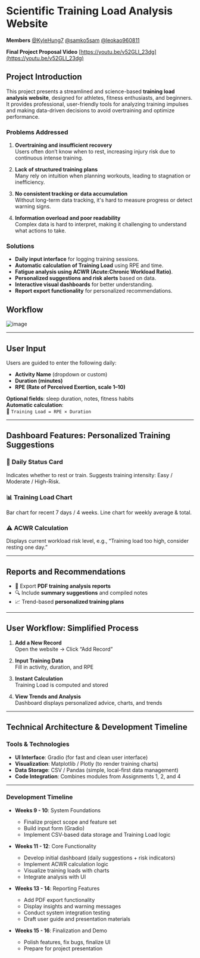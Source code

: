 # Scientific Training Load Analysis Website

**Members** [@KyleHung7](https://github.com/KyleHung7) [@samko5sam](https://github.com/samko5sam) [@leokao960811](https://github.com/leokao960811) 

**Final Project Proposal Video** [https://youtu.be/v52GLI_23dg](https://youtu.be/v52GLI_23dg)


## Project Introduction
This project presents a streamlined and science-based **training load analysis website**, designed for athletes, fitness enthusiasts, and beginners. It provides professional, user-friendly tools for analyzing training impulses and making data-driven decisions to avoid overtraining and optimize performance.

### **Problems Addressed**
1. **Overtraining and insufficient recovery**  
   Users often don’t know when to rest, increasing injury risk due to continuous intense training.

2. **Lack of structured training plans**  
   Many rely on intuition when planning workouts, leading to stagnation or inefficiency.

3. **No consistent tracking or data accumulation**  
   Without long-term data tracking, it's hard to measure progress or detect warning signs.

4. **Information overload and poor readability**  
   Complex data is hard to interpret, making it challenging to understand what actions to take.

### **Solutions**
- **Daily input interface** for logging training sessions.
- **Automatic calculation of Training Load** using RPE and time.
- **Fatigue analysis using ACWR (Acute:Chronic Workload Ratio)**.
- **Personalized suggestions and risk alerts** based on data.
- **Interactive visual dashboards** for better understanding.
- **Report export functionality** for personalized recommendations.

## Workflow
![image](https://github.com/user-attachments/assets/42066ec1-50ed-46c3-b759-cc78d9f5ff12)

---

## User Input
Users are guided to enter the following daily:

- **Activity Name** (dropdown or custom)
- **Duration (minutes)**
- **RPE (Rate of Perceived Exertion, scale 1–10)**

**Optional fields**: sleep duration, notes, fitness habits  
**Automatic calculation**:  
📌 `Training Load = RPE × Duration`

---

## Dashboard Features: Personalized Training Suggestions

### 🔹 **Daily Status Card**  
Indicates whether to rest or train. Suggests training intensity: Easy / Moderate / High-Risk.

### 📊 **Training Load Chart**  
Bar chart for recent 7 days / 4 weeks. Line chart for weekly average & total.

### ⚠️ **ACWR Calculation**  
Displays current workload risk level, e.g., “Training load too high, consider resting one day.”

---

## Reports and Recommendations

- 📄 Export **PDF training analysis reports**  
- 🔍 Include **summary suggestions** and compiled notes  
- 📈 Trend-based **personalized training plans**

---

## User Workflow: Simplified Process

1. **Add a New Record**  
   Open the website → Click “Add Record”

2. **Input Training Data**  
   Fill in activity, duration, and RPE

3. **Instant Calculation**  
   Training Load is computed and stored

4. **View Trends and Analysis**  
   Dashboard displays personalized advice, charts, and trends

---

## Technical Architecture & Development Timeline

### **Tools & Technologies**
- **UI Interface**: Gradio (for fast and clean user interface)
- **Visualization**: Matplotlib / Plotly (to render training charts)
- **Data Storage**: CSV / Pandas (simple, local-first data management)
- **Code Integration**: Combines modules from Assignments 1, 2, and 4

---

### **Development Timeline**

- **Weeks 9 - 10**: System Foundations  
  - Finalize project scope and feature set  
  - Build input form (Gradio)  
  - Implement CSV-based data storage and Training Load logic

- **Weeks 11 - 12**: Core Functionality  
  - Develop initial dashboard (daily suggestions + risk indicators)  
  - Implement ACWR calculation logic  
  - Visualize training loads with charts  
  - Integrate analysis with UI

- **Weeks 13 - 14**: Reporting Features  
  - Add PDF export functionality  
  - Display insights and warning messages  
  - Conduct system integration testing  
  - Draft user guide and presentation materials

- **Weeks 15 - 16**: Finalization and Demo  
  - Polish features, fix bugs, finalize UI  
  - Prepare for project presentation

